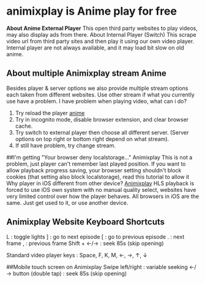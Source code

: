 # animixplay is Anime play for free

**About Anime External Player**
This open third party websites to play videos, may also display ads from there.
About Internal Player (Switch)
This scrape video url from third party sites and then play it using our own video player.
Internal player are not always available, and it may load bit slow on old anime.

## About multiple Animixplay stream Anime
Besides player & server options we also provide multiple stream options each taken from different websites. Use other stream if what you currently use have a problem.
I have problem when playing video, what can i do?
1. Try reload the player [anime](https://animixplay.fun)
2. Try in incognito mode, disable browser extension, and clear browser cache.
3. Try switch to external player then choose all different server. (Server options on top right or bottom right depend on what stream).
4. If still have problem, try change stream.

##I'm getting "Your browser deny localstorage..." Animixplay
This is not a problem, just player can't remember last played position. If you want to allow playback progress saving, your browser setting shouldn't block cookies (that setting also block localstorage), read this tutorial to allow it
Why player in iOS different from other device?
[Animixplay](https://animixplay.fun)
HLS playback is forced to use iOS own system with no manual quality select, websites have very limited control over how the player behaves.
All browsers in iOS are the same. Just get used to it, or use another device.

## Animixplay Website Keyboard Shortcuts
L : toggle lights
] : go to next episode
[ : go to previous episode
. : next frame
, : previous frame
Shift + ←/→ : seek 85s (skip opening)

Standard video player keys :
Space, F, K, M, ←, →, ↑, ↓

##Mobile touch screen on Animixplay
Swipe left/right : variable seeking
←/→ button (double tap) : seek 85s (skip opening)
